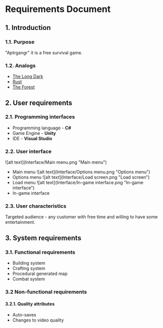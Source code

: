 # Requirements Document
## 1. Introduction
### 1.1. Purpose 
"Aptrgangr" it is a free survival game.
### 1.2. Analogs
* [The Long Dark](https://store.steampowered.com/app/305620/The_Long_Dark/)
* [Rust](https://store.steampowered.com/app/252490/Rust/)
* [The Forest ](https://store.steampowered.com/app/242760/The_Forest/)

## 2. User requirements
### 2.1. Programming interfaces
* Programming language - **C#**
* Game Engine - **Unity**
* IDE - **Visual Studio**
### 2.2. User interface
![alt text](Interface/Main menu.png "Main menu")
* Main menu
![alt text](Interface/Options menu.png "Options menu")
* Options menu
![alt text](Interface/Load screen.png "Load screen")
* Load menu
![alt text](Interface/In-game interface.png "In-game interface")
* In-game interface 
### 2.3. User characteristics
Targeted audience - any customer with free time and willing to have some entertainment.

## 3. System requirements
### 3.1. Functional requirements
* Building system
* Crafting system
* Procedural generated map
* Combat system
### 3.2 Non-functional requirements
#### 3.2.1. Quality attributes
* Auto-saves
* Changes to video quality
